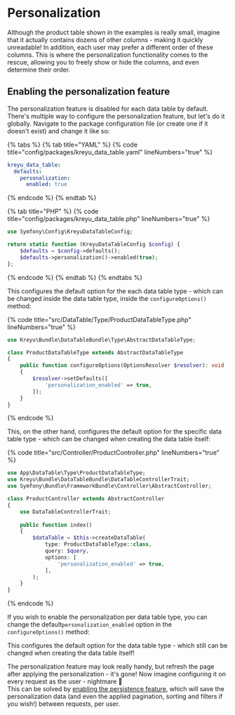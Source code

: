 # Personalization

Although the product table shown in the examples is really small, imagine that it actually contains dozens of other columns - making it quickly unreadable! In addition, each user may prefer a different order of these columns. This is where the personalization functionality comes to the rescue, allowing you to freely show or hide the columns, and even determine their order.

## Enabling the personalization feature

The personalization feature is disabled for each data table by default. There's multiple way to configure the personalization feature, but let's do it globally. Navigate to the package configuration file (or create one if it doesn't exist) and change it like so:

{% tabs %}
{% tab title="YAML" %}
{% code title="config/packages/kreyu_data_table.yaml" lineNumbers="true" %}
```yaml
kreyu_data_table:
  defaults:
    personalization:
      enabled: true
```
{% endcode %}
{% endtab %}

{% tab title="PHP" %}
{% code title="config/packages/kreyu_data_table.php" lineNumbers="true" %}
```php
use Symfony\Config\KreyuDataTableConfig;

return static function (KreyuDataTableConfig $config) {
    $defaults = $config->defaults();
    $defaults->personalization()->enabled(true);
};
```
{% endcode %}
{% endtab %}
{% endtabs %}

This configures the default option for the each data table type - which can be changed inside the data table type, inside the `configureOptions()` method:

{% code title="src/DataTable/Type/ProductDataTableType.php" lineNumbers="true" %}
```php
use Kreyu\Bundle\DataTableBundle\Type\AbstractDataTableType;

class ProductDataTableType extends AbstractDataTableType
{
    public function configureOptions(OptionsResolver $resolver): void
    {
        $resolver->setDefaults([
            'personalization_enabled' => true,
        ]);
    }
}
```
{% endcode %}

This, on the other hand, configures the default option for the specific data table type - which can be changed when creating the data table itself:

{% code title="src/Controller/ProductController.php" lineNumbers="true" %}
```php
use App\DataTable\Type\ProductDataTableType;
use Kreyu\Bundle\DataTableBundle\DataTableControllerTrait;
use Symfony\Bundle\FrameworkBundle\Controller\AbstractController;

class ProductController extends AbstractController
{
    use DataTableControllerTrait;
    
    public function index()
    {
        $dataTable = $this->createDataTable(
            type: ProductDataTableType::class, 
            query: $query,
            options: [
                'personalization_enabled' => true,
            ],
        );
    }
}
```
{% endcode %}

If you wish to enable the personalization per data table type, you can change the default`personalization_enabled` option in the `configureOptions()` method:

This configures the default option for the data table type - which still can be changed when creating the data table itself!

The personalization feature may look really handy, but refresh the page after applying the personalization - it's gone! Now imagine configuring it on every request as the user - nightmare :ghost:\
This can be solved by [enabling the persistence feature](../basic-usage/persisting-applied-data.md), which will save the personalization data (and even the applied pagination, sorting and filters if you wish!) between requests, per user.
